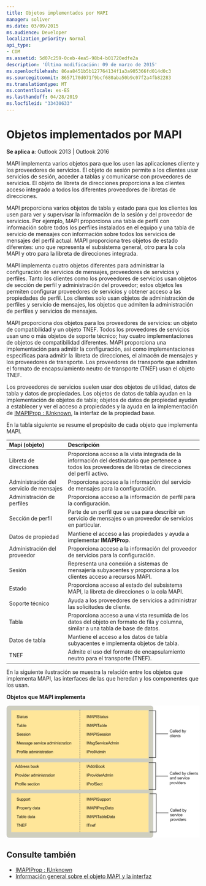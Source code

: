 ```yaml
---
title: Objetos implementados por MAPI
manager: soliver
ms.date: 03/09/2015
ms.audience: Developer
localization_priority: Normal
api_type:
- COM
ms.assetid: 5d07c259-0ceb-4ea5-98b4-b01720edfe2a
description: 'Última modificación: 09 de marzo de 2015'
ms.openlocfilehash: 86aa8451b5b127764134f1a3a905366fd014d0c3
ms.sourcegitcommit: 8657170d071f9bcf680aba50b9c07f2a4fb82283
ms.translationtype: MT
ms.contentlocale: es-ES
ms.lasthandoff: 04/28/2019
ms.locfileid: "33430633"
---
```

# <a name="mapi-implemented-objects"></a>Objetos implementados por MAPI
  
**Se aplica a**: Outlook 2013 | Outlook 2016 
  
MAPI implementa varios objetos para que los usen las aplicaciones cliente y los proveedores de servicios. El objeto de sesión permite a los clientes usar servicios de sesión, acceder a tablas y comunicarse con proveedores de servicios. El objeto de libreta de direcciones proporciona a los clientes acceso integrado a todos los diferentes proveedores de libretas de direcciones. 
  
MAPI proporciona varios objetos de tabla y estado para que los clientes los usen para ver y supervisar la información de la sesión y del proveedor de servicios. Por ejemplo, MAPI proporciona una tabla de perfil con información sobre todos los perfiles instalados en el equipo y una tabla de servicio de mensajes con información sobre todos los servicios de mensajes del perfil actual. MAPI proporciona tres objetos de estado diferentes: uno que representa el subsistema general, otro para la cola MAPI y otro para la libreta de direcciones integrada. 
  
MAPI implementa cuatro objetos diferentes para administrar la configuración de servicios de mensajes, proveedores de servicios y perfiles. Tanto los clientes como los proveedores de servicios usan objetos de sección de perfil y administración del proveedor; estos objetos les permiten configurar proveedores de servicios y obtener acceso a las propiedades de perfil. Los clientes solo usan objetos de administración de perfiles y servicio de mensajes, los objetos que admiten la administración de perfiles y servicios de mensajes. 
  
MAPI proporciona dos objetos para los proveedores de servicios: un objeto de compatibilidad y un objeto TNEF. Todos los proveedores de servicios usan uno o más objetos de soporte técnico; hay cuatro implementaciones de objetos de compatibilidad diferentes. MAPI proporciona una implementación para admitir la configuración, así como implementaciones específicas para admitir la libreta de direcciones, el almacén de mensajes y los proveedores de transporte. Los proveedores de transporte que admiten el formato de encapsulamiento neutro de transporte (TNEF) usan el objeto TNEF.
  
Los proveedores de servicios suelen usar dos objetos de utilidad, datos de tabla y datos de propiedades. Los objetos de datos de tabla ayudan en la implementación de objetos de tabla; objetos de datos de propiedad ayudan a establecer y ver el acceso a propiedades y la ayuda en la implementación de [IMAPIProp : IUnknown](imapipropiunknown.md), la interfaz de la propiedad base. 
  
En la tabla siguiente se resume el propósito de cada objeto que implementa MAPI.
  
|**Mapi (objeto)**|**Descripción**|
|:-----|:-----|
|Libreta de direcciones  <br/> |Proporciona acceso a la vista integrada de la información del destinatario que pertenece a todos los proveedores de libretas de direcciones del perfil activo.  <br/> |
|Administración del servicio de mensajes  <br/> |Proporciona acceso a la información del servicio de mensajes para la configuración.  <br/> |
|Administración de perfiles  <br/> |Proporciona acceso a la información de perfil para la configuración.  <br/> |
|Sección de perfil  <br/> |Parte de un perfil que se usa para describir un servicio de mensajes o un proveedor de servicios en particular.  <br/> |
|Datos de propiedad  <br/> |Mantiene el acceso a las propiedades y ayuda a implementar **IMAPIProp**.  <br/> |
|Administración del proveedor  <br/> |Proporciona acceso a la información del proveedor de servicios para la configuración.  <br/> |
|Sesión  <br/> |Representa una conexión a sistemas de mensajería subyacentes y proporciona a los clientes acceso a recursos MAPI.  <br/> |
|Estado  <br/> |Proporciona acceso al estado del subsistema MAPI, la libreta de direcciones o la cola MAPI.  <br/> |
|Soporte técnico  <br/> |Ayuda a los proveedores de servicios a administrar las solicitudes de cliente.  <br/> |
|Tabla  <br/> |Proporciona acceso a una vista resumida de los datos del objeto en formato de fila y columna, similar a una tabla de base de datos.  <br/> |
|Datos de tabla  <br/> |Mantiene el acceso a los datos de tabla subyacentes e implementa objetos de tabla.  <br/> |
|TNEF  <br/> |Admite el uso del formato de encapsulamiento neutro para el transporte (TNEF).  <br/> |
   
En la siguiente ilustración se muestra la relación entre los objetos que implementa MAPI, las interfaces de las que heredan y los componentes que los usan. 
  
**Objetos que MAPI implementa**
  
![Objetos que MAPI implementa](media/amapi_68.gif "objetos que MAPI implementa")
  
## <a name="see-also"></a>Consulte también

- [IMAPIProp : IUnknown](imapipropiunknown.md)
- [Información general sobre el objeto MAPI y la interfaz](mapi-object-and-interface-overview.md)


